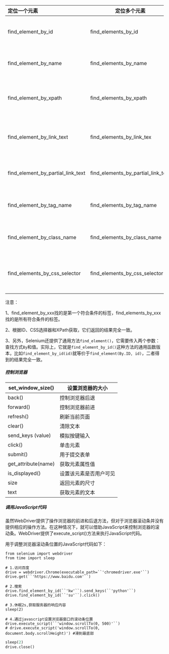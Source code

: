 | 定位一个元素                      | 定位多个元素                       | 含义                  |
| :-------------------------------- | ---------------------------------- | --------------------- |
| find_element_by_id                | find_elements_by_id                | 通过元素id定位        |
| find_element_by_name              | find_elements_by_name              | 通过元素name定位      |
| find_element_by_xpath             | find_elements_by_xpath             | 通过xpath表达式定位   |
| find_element_by_link_text         | find_elements_by_link_tex          | 通过完整超链接定位    |
| find_element_by_partial_link_text | find_elements_by_partial_link_text | 通过部分链接定位      |
| find_element_by_tag_name          | find_elements_by_tag_name          | 通过标签定位‘’‘       |
| find_element_by_class_name        | find_elements_by_class_name        | 通过类名进行定位      |
| find_elements_by_css_selector     | find_elements_by_css_selector      | 通过css选择器进行定位 |

注意：

1、find_element_by_xxx找的是第一个符合条件的标签，find_elements_by_xxx找的是所有符合条件的标签。

2、根据ID、CSS选择器和XPath获取，它们返回的结果完全一致。

3、另外，Selenium还提供了通用方法`find_element()`，它需要传入两个参数：查找方式`By`和值。实际上，它就是`find_element_by_id()`这种方法的通用函数版本，比如`find_element_by_id(id)`就等价于`find_element(By.ID, id)`，二者得到的结果完全一致。

##### 控制浏览器

| set_window_size()   | 设置浏览器的大小       |
| ------------------- | ---------------------- |
| back()              | 控制浏览器后退         |
| forward()           | 控制浏览器前进         |
| refresh()           | 刷新当前页面           |
| clear()             | 清除文本               |
| send_keys (value)   | 模拟按键输入           |
| click()             | 单击元素               |
| submit()            | 用于提交表单           |
| get_attribute(name) | 获取元素属性值         |
| is_displayed()      | 设置该元素是否用户可见 |
| size                | 返回元素的尺寸         |
| text                | 获取元素的文本         |

##### **调用JavaScript代码**

虽然WebDriver提供了操作浏览器的前进和后退方法，但对于浏览器滚动条并没有提供相应的操作方法。在这种情况下，就可以借助JavaScript来控制浏览器的滚动条。WebDriver提供了execute_script()方法来执行JavaScript代码。

用于调整浏览器滚动条位置的JavaScript代码如下：

```
from selenium import webdriver
from time import sleep
```

 

```
# 1.访问百度
drive = webdriver.Chrome(executable_path=``'chromedriver.exe'``)
drive.get(``'https://www.baidu.com'``)
```

 

```
# 2.搜索
drive.find_element_by_id(``'kw'``).send_keys(``'python'``)
drive.find_element_by_id(``'su'``).click()
```

 

```
# 3.休眠2s,获取服务器的响应内容
sleep(2)
```

 

```
# 4.通过javascript设置浏览器窗口的滚动条位置
drive.execute_script(``'window.scrollTo(0, 500)'``)
# drive.execute_script('window.scrollTo(0, document.body.scrollHeight)') #滑到最底部
```

 

```python
sleep(2)
drive.close()
```

